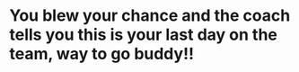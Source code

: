 # You blew your chance and the coach tells you this is your last day on the team, way to go buddy!!
